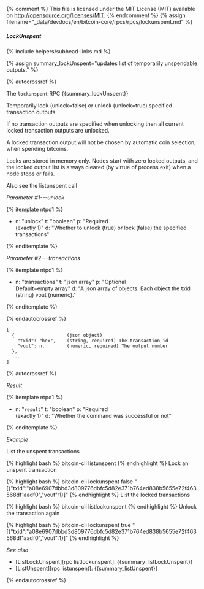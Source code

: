 {% comment %}
This file is licensed under the MIT License (MIT) available on
http://opensource.org/licenses/MIT.
{% endcomment %}
{% assign filename="_data/devdocs/en/bitcoin-core/rpcs/rpcs/lockunspent.md" %}

##### LockUnspent
{% include helpers/subhead-links.md %}

{% assign summary_lockUnspent="updates list of temporarily unspendable outputs." %}

{% autocrossref %}

The `lockunspent` RPC {{summary_lockUnspent}}

Temporarily lock (unlock=false) or unlock (unlock=true) specified transaction outputs.

If no transaction outputs are specified when unlocking then all current locked transaction outputs are unlocked.

A locked transaction output will not be chosen by automatic coin selection, when spending bitcoins.

Locks are stored in memory only. Nodes start with zero locked outputs, and the locked output list
is always cleared (by virtue of process exit) when a node stops or fails.

Also see the listunspent call

*Parameter #1---unlock*

{% itemplate ntpd1 %}
- n: "unlock"
  t: "boolean"
  p: "Required<br>(exactly 1)"
  d: "Whether to unlock (true) or lock (false) the specified transactions"

{% enditemplate %}

*Parameter #2---transactions*

{% itemplate ntpd1 %}
- n: "transactions"
  t: "json array"
  p: "Optional<br>Default=empty array"
  d: "A json array of objects. Each object the txid (string) vout (numeric)."

{% enditemplate %}

{% endautocrossref %}

    [
      {                   (json object)
        "txid": "hex",    (string, required) The transaction id
        "vout": n,        (numeric, required) The output number
      },
      ...
    ]

{% autocrossref %}

*Result*

{% itemplate ntpd1 %}
- n: "`result`"
  t: "boolean"
  p: "Required<br>(exactly 1)"
  d: "Whether the command was successful or not"

{% enditemplate %}

*Example*

List the unspent transactions

{% highlight bash %}
bitcoin-cli listunspent
{% endhighlight %}
Lock an unspent transaction

{% highlight bash %}
bitcoin-cli lockunspent false "[{\"txid\":\"a08e6907dbbd3d809776dbfc5d82e371b764ed838b5655e72f463568df1aadf0\",\"vout\":1}]"
{% endhighlight %}
List the locked transactions

{% highlight bash %}
bitcoin-cli listlockunspent
{% endhighlight %}
Unlock the transaction again

{% highlight bash %}
bitcoin-cli lockunspent true "[{\"txid\":\"a08e6907dbbd3d809776dbfc5d82e371b764ed838b5655e72f463568df1aadf0\",\"vout\":1}]"
{% endhighlight %}

*See also*

* [ListLockUnspent][rpc listlockunspent]: {{summary_listLockUnspent}}
* [ListUnspent][rpc listunspent]: {{summary_listUnspent}}

{% endautocrossref %}
